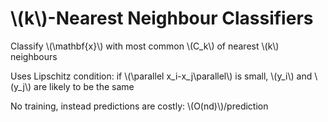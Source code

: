 # \\(k\\)-Nearest Neighbour Classifiers

Classify \\(\mathbf{x}\\) with most common \\(C_k\\) of nearest \\(k\\) neighbours

Uses Lipschitz condition: if \\(\parallel x_i-x_j\parallel\\) is small, \\(y_i\\) and \\(y_j\\) are likely to be the same

No training, instead predictions are costly: \\(O(nd)\\)/prediction